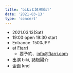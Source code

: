 ```yaml
---
title: 'bikiと諸根陽介'
date: '2021-03-13'
type: 'concert'
---
```


* 2021.03.13(Sat)
* 19:00 open 19:30 start
* Entrance: 1500JPY
* at [Ftarri](https://www.ftarri.com/suidobashi/)
  * 要予約、info@ftarri.com
* 出演 biki, 諸根陽介
* 企画 knd